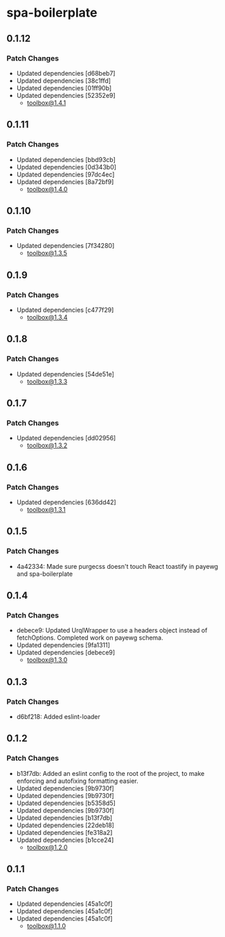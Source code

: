 # spa-boilerplate

## 0.1.12

### Patch Changes

- Updated dependencies [d68beb7]
- Updated dependencies [38c1ffd]
- Updated dependencies [01ff90b]
- Updated dependencies [52352e9]
  - toolbox@1.4.1

## 0.1.11

### Patch Changes

- Updated dependencies [bbd93cb]
- Updated dependencies [0d343b0]
- Updated dependencies [97dc4ec]
- Updated dependencies [8a72bf9]
  - toolbox@1.4.0

## 0.1.10

### Patch Changes

- Updated dependencies [7f34280]
  - toolbox@1.3.5

## 0.1.9

### Patch Changes

- Updated dependencies [c477f29]
  - toolbox@1.3.4

## 0.1.8

### Patch Changes

- Updated dependencies [54de51e]
  - toolbox@1.3.3

## 0.1.7

### Patch Changes

- Updated dependencies [dd02956]
  - toolbox@1.3.2

## 0.1.6

### Patch Changes

- Updated dependencies [636dd42]
  - toolbox@1.3.1

## 0.1.5

### Patch Changes

- 4a42334: Made sure purgecss doesn't touch React toastify in payewg and spa-boilerplate

## 0.1.4

### Patch Changes

- debece9: Updated UrqlWrapper to use a headers object instead of fetchOptions. Completed work on payewg schema.
- Updated dependencies [9fa1311]
- Updated dependencies [debece9]
  - toolbox@1.3.0

## 0.1.3

### Patch Changes

- d6bf218: Added eslint-loader

## 0.1.2

### Patch Changes

- b13f7db: Added an eslint config to the root of the project, to make enforcing and autofixing formatting easier.
- Updated dependencies [9b9730f]
- Updated dependencies [9b9730f]
- Updated dependencies [b5358d5]
- Updated dependencies [9b9730f]
- Updated dependencies [b13f7db]
- Updated dependencies [22deb18]
- Updated dependencies [fe318a2]
- Updated dependencies [b1cce24]
  - toolbox@1.2.0

## 0.1.1

### Patch Changes

- Updated dependencies [45a1c0f]
- Updated dependencies [45a1c0f]
- Updated dependencies [45a1c0f]
  - toolbox@1.1.0
